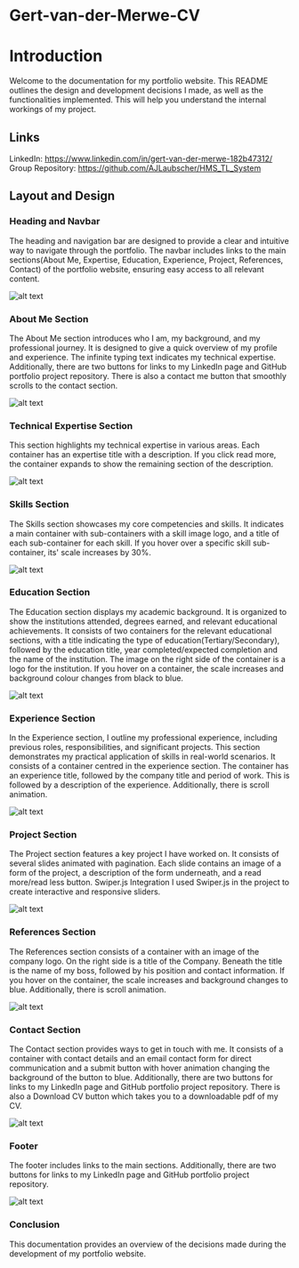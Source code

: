 # Gert-van-der-Merwe-CV

# Introduction
Welcome to the documentation for my portfolio website. This README outlines the design and development decisions I made, as well as the functionalities implemented. This will help you understand the internal workings of my project.

## Links
LinkedIn: https://www.linkedin.com/in/gert-van-der-merwe-182b47312/
Group Repository: https://github.com/AJLaubscher/HMS_TL_System

## Layout and Design

### Heading and Navbar

The heading and navigation bar are designed to provide a clear and intuitive way to navigate through the portfolio. The navbar includes links to the main sections(About Me, Expertise, Education, Experience, Project, References, Contact) of the portfolio website, ensuring easy access to all relevant content.

![alt text](navbar.png)

### About Me Section

The About Me section introduces who I am, my background, and my professional journey. It is designed to give a quick overview of my profile and experience. The infinite typing text indicates my technical expertise. Additionally, there are two buttons for links to my LinkedIn page and GitHub portfolio project repository. There is also a contact me button that smoothly scrolls to the contact section.

![alt text](AboutMeSection.png)

### Technical Expertise Section

This section highlights my technical expertise in various areas. Each container has an expertise title with a description. If you click read more, the container expands to show the remaining section of the description.

![alt text](expertiseSection.png)

### Skills Section
The Skills section showcases my core competencies and skills. It indicates a main container with sub-containers with a skill image logo, and a title of each sub-container for each skill. If you hover over a specific skill sub-container, its' scale increases by 30%.

![alt text](skillsSection.png)

### Education Section

The Education section displays my academic background. It is organized to show the institutions attended, degrees earned, and relevant educational achievements. It consists of two containers for the relevant educational sections, with a title indicating the type of education(Tertiary/Secondary), followed by the education title, year completed/expected completion and the name of the institution. The image on the right side of the container is a logo for the institution. If you hover on a container, the scale increases and background colour changes from black to blue.

![alt text](educationSection.png)

### Experience Section

In the Experience section, I outline my professional experience, including previous roles, responsibilities, and significant projects. This section demonstrates my practical application of skills in real-world scenarios. It consists of a container centred in the experience section. The container has an experience title, followed by the company title and period of work. This is followed by a description of the experience. Additionally, there is scroll animation.

![alt text](experienceSection.png)

### Project Section

The Project section features a key project I have worked on. It consists of several slides animated with pagination. Each slide contains an image of a form of the project, a description of the form underneath, and a read more/read less button.
Swiper.js Integration
I used Swiper.js in the project to create interactive and responsive sliders. 

![alt text](projectSection.png)

### References Section

The References section consists of a container with an image of the company logo. On the right side is a title of the Company. Beneath the title is the name of my boss, followed by his position and contact information. If you hover on the container, the scale increases and background changes to blue. Additionally, there is scroll animation.

![alt text](referencesSection.png)

### Contact Section

The Contact section provides ways to get in touch with me. It consists of a container with contact details and an email contact form for direct communication and a submit button with hover animation changing the background of the button to blue. Additionally, there are two buttons for links to my LinkedIn page and GitHub portfolio project repository. There is also a Download CV button which takes you to a downloadable pdf of my CV. 

![alt text](contactSection.png)

### Footer

The footer includes links to the main sections. Additionally, there are two buttons for links to my LinkedIn page and GitHub portfolio project repository.

![alt text](footer.png)

### Conclusion

This documentation provides an overview of the decisions made during the development of my portfolio website. 